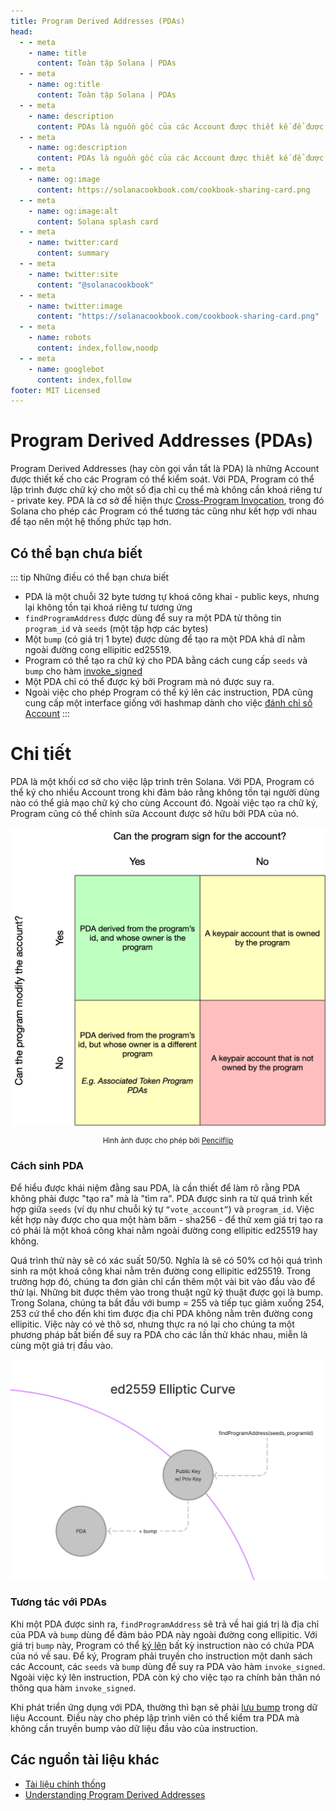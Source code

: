 ```yaml
---
title: Program Derived Addresses (PDAs)
head:
  - - meta
    - name: title
      content: Toàn tập Solana | PDAs
  - - meta
    - name: og:title
      content: Toàn tập Solana | PDAs
  - - meta
    - name: description
      content: PDAs là nguồn gốc của các Account được thiết kế để được kiểm soát bởi một Program cụ thể. Chi tiết về PDAs và các khái niệm cơn bản khác trong Toàn tập Solana.
  - - meta
    - name: og:description
      content: PDAs là nguồn gốc của các Account được thiết kế để được kiểm soát bởi một Program cụ thể. Chi tiết về PDAs và các khái niệm cơn bản khác trong Toàn tập Solana.
  - - meta
    - name: og:image
      content: https://solanacookbook.com/cookbook-sharing-card.png
  - - meta
    - name: og:image:alt
      content: Solana splash card
  - - meta
    - name: twitter:card
      content: summary
  - - meta
    - name: twitter:site
      content: "@solanacookbook"
  - - meta
    - name: twitter:image
      content: "https://solanacookbook.com/cookbook-sharing-card.png"
  - - meta
    - name: robots
      content: index,follow,noodp
  - - meta
    - name: googlebot
      content: index,follow
footer: MIT Licensed
---
```


# Program Derived Addresses (PDAs)

Program Derived Addresses (hay còn gọi vắn tắt là PDA) là những Account được thiết kế cho các Program có thể kiểm soát. Với PDA, Program có thể lập trình được chữ ký cho một số địa chỉ cụ thể mà không cần khoá riêng tư - private key. PDA là cơ sở để hiện thực [Cross-Program Invocation](https://docs.solana.com/developing/programming-model/calling-between-programs#cross-program-invocations), trong đó Solana cho phép các Program có thể tương tác cũng như kết hợp với nhau để tạo nên một hệ thống phức tạp hơn.

## Có thể bạn chưa biết

::: tip Những điều có thể bạn chưa biết
- PDA là một chuỗi 32 byte tương tự khoá công khai - public keys, nhưng lại không tồn tại khoá riêng tư tương ứng
- `findProgramAddress` được dùng để suy ra một PDA từ thông tin `program_id` và `seeds` (một tập hợp các bytes)
- Một `bump` (có giá trị 1 byte) được dùng để tạo ra một PDA khả dĩ nằm ngoài đường cong ellipitic ed25519.
- Program có thể tạo ra chữ ký cho PDA bằng cách cung cấp `seeds` và `bump` cho hàm [invoke_signed](https://docs.solana.com/developing/programming-model/calling-between-programs#program-signed-accounts)
- Một PDA chỉ có thể được ký bởi Program mà nó được suy ra.
- Ngoài việc cho phép Program có thể ký lên các instruction, PDA cũng cung cấp một interface giống với hashmap dành cho việc [đánh chỉ số Account](../guides/account-maps.md)
:::

# Chi tiết

PDA là một khối cơ sở cho việc lập trình trên Solana. Với PDA, Program có thể ký cho nhiều Account trong khi đảm bảo rằng không tồn tại người dùng nào có thể giả mạo chữ ký cho cùng Account đó. Ngoài việc tạo ra chữ ký, Program cũng có thể chỉnh sửa Account được sở hữu bởi PDA của nó.

![Accounts matrix](./account-matrix.png)

<small style="text-align:center;display:block;">Hình ảnh được cho phép bời <a href="https://twitter.com/pencilflip">Pencilflip</a></small>

### Cách sinh PDA

Để hiểu được khái niệm đằng sau PDA, là cần thiết để làm rõ rằng PDA không phải được "tạo ra" mà là "tìm ra". PDA được sinh ra từ quá trình kết hợp giữa `seeds` (ví dụ như chuỗi ký tự `“vote_account”`) và `program_id`. Việc kết hợp này được cho qua một hàm băm - sha256 - để thử xem giá trị tạo ra có phải là một khoá công khai nằm ngoài đường cong ellipitic ed25519 hay không.

Quá trình thử này sẽ có xác suất 50/50. Nghĩa là sẽ có 50% cơ hội quá trình sinh ra một khoá công khai nằm trên đường cong ellipitic ed25519. Trong trường hợp đó, chúng ta đơn giản chỉ cần thêm một vài bit vào đầu vào để thử lại. Những bit được thêm vào trong thuật ngữ kỹ thuật được gọi là bump. Trong Solana, chúng ta bắt đầu với bump = 255 và tiếp tục giảm xuống 254, 253 cứ thể cho đến khi tìm được địa chỉ PDA không nằm trên đường cong ellipitic. Việc này có vẻ thô sơ, nhưng thực ra nó lại cho chúng ta một phương pháp bất biến để suy ra PDA cho các lần thử khác nhau, miễn là cùng một giá trị đầu vào.

![PDA on the ellipitic curve](./pda-curve.png)

### Tương tác với PDAs

Khi một PDA được sinh ra, `findProgramAddress` sẽ trả về hai giá trị là địa chỉ của PDA và `bump` dùng để đảm bảo PDA này ngoài đường cong ellipitic. Với giá trị `bump` này, Program có thể [ký lên](../references/accounts.md#sign-with-a-pda) bất kỳ instruction nào có chứa PDA của nó về sau. Để ký, Program phải truyền cho instruction một danh sách các Account, các `seeds` và `bump` dùng để suy ra PDA vào hàm `invoke_signed`. Ngoài việc ký lên instruction, PDA còn ký cho việc tạo ra chính bản thân nó thông qua hàm `invoke_signed`.

Khi phát triển ứng dụng với PDA, thường thì bạn sẽ phải [lưu bump](https://github.com/solana-labs/solana-program-library/blob/78e29e9238e555967b9125799d7d420d7d12b959/token-swap/program/src/state.rs#L100) trong dữ liệu Account. Điều này cho phép lập trình viên có thể kiểm tra PDA mà không cần truyền bump vào dữ liệu đầu vào của instruction.

## <a name="resources"></a> Các nguồn tài liệu khác
- [Tài liệu chính thống](https://docs.solana.com/developing/programming-model/calling-between-programs#program-derived-addresses)
- [Understanding Program Derived Addresses](https://www.brianfriel.xyz/understanding-program-derived-addresses/)
